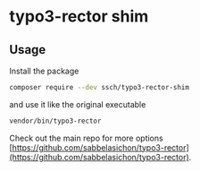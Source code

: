 # typo3-rector shim

## Usage

Install the package

```bash
composer require --dev ssch/typo3-rector-shim
```

and use it like the original executable

```bash
vendor/bin/typo3-rector
```

Check out the main repo for more options [https://github.com/sabbelasichon/typo3-rector](https://github.com/sabbelasichon/typo3-rector).
